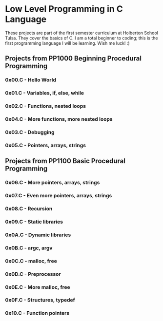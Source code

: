 # Low Level Programming in C Language

These projects are part of the first semester curriculum at Holberton School Tulsa. They cover the basics of C. I am a total beginner to coding; this is the first programming language I will be learning. Wish me luck! :)

## Projects from PP1000 Beginning Procedural Programming

### 0x00.C - Hello World

### 0x01.C - Variables, if, else, while

### 0x02.C - Functions, nested loops

### 0x04.C - More functions, more nested loops

### 0x03.C - Debugging

### 0x05.C - Pointers, arrays, strings


## Projects from PP1100 Basic Procedural Programming

### 0x06.C - More pointers, arrays, strings

### 0x07.C - Even more pointers, arrays, strings

### 0x08.C - Recursion

### 0x09.C - Static libraries

### 0x0A.C - Dynamic libraries

### 0x0B.C - argc, argv

### 0x0C.C - malloc, free

### 0x0D.C - Preprocessor

### 0x0E.C - More malloc, free

### 0x0F.C - Structures, typedef

### 0x10.C - Function pointers


